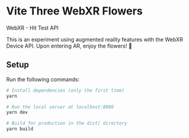 # Vite Three WebXR Flowers

WebXR - Hit Test API

This is an experiment using augmented reality features with the WebXR Device API.
Upon entering AR, enjoy the flowers! 🌻

## Setup

Run the following commands:

```bash
# Install dependencies (only the first time)
yarn

# Run the local server at localhost:8080
yarn dev

# Build for production in the dist/ directory
yarn build
```

